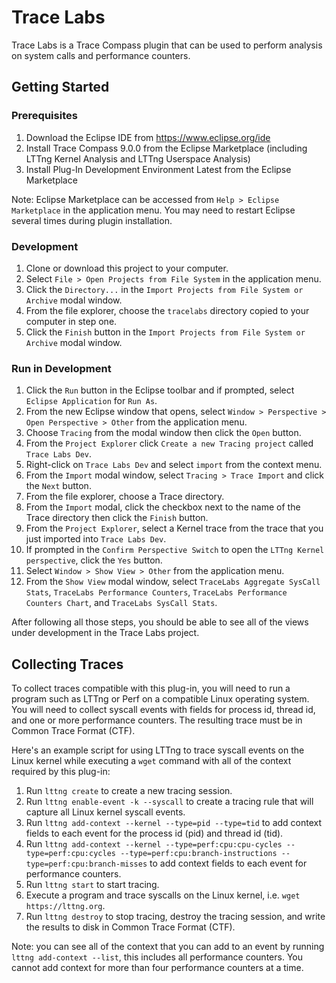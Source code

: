 # Trace Labs

Trace Labs is a Trace Compass plugin that can be used to perform analysis on system calls and performance counters.

## Getting Started

### Prerequisites

1. Download the Eclipse IDE from https://www.eclipse.org/ide
2. Install Trace Compass 9.0.0 from the Eclipse Marketplace (including LTTng Kernel Analysis and LTTng Userspace Analysis)
3. Install Plug-In Development Environment Latest from the Eclipse Marketplace

Note: Eclipse Marketplace can be accessed from `Help > Eclipse Marketplace` in the application menu. You may need to restart Eclipse several times during plugin installation.

### Development

1. Clone or download this project to your computer.
2. Select `File > Open Projects from File System` in the application menu.
3. Click the `Directory...` in the `Import Projects from File System or Archive` modal window.
4. From the file explorer, choose the `tracelabs` directory copied to your computer in step one.
5. Click the `Finish` button in the `Import Projects from File System or Archive` modal window.

### Run in Development

1. Click the `Run` button in the Eclipse toolbar and if prompted, select `Eclipse Application` for `Run As`.
2. From the new Eclipse window that opens, select `Window > Perspective > Open Perspective > Other` from the application menu.
3. Choose `Tracing` from the modal window then click the `Open` button.
4. From the `Project Explorer` click `Create a new Tracing project` called `Trace Labs Dev`.
5. Right-click on `Trace Labs Dev` and select `import` from the context menu.
6. From the `Import` modal window, select `Tracing > Trace Import` and click the `Next` button.
7. From the file explorer, choose a Trace directory.
8. From the `Import` modal, click the checkbox next to the name of the Trace directory then click the `Finish` button.
9. From the `Project Explorer`, select a Kernel trace from the trace that you just imported into `Trace Labs Dev`.
10. If prompted in the `Confirm Perspective Switch` to open the `LTTng Kernel perspective`, click the `Yes` button.
11. Select `Window > Show View > Other` from the application menu.
12. From the `Show View` modal window, select `TraceLabs Aggregate SysCall Stats`, `TraceLabs Performance Counters`, `TraceLabs Performance Counters Chart`, and `TraceLabs SysCall Stats`.

After following all those steps, you should be able to see all of the views under development in the Trace Labs project.


## Collecting Traces

To collect traces compatible with this plug-in, you will need to run a program such as LTTng or Perf on a compatible Linux operating system. You will need to collect syscall events with fields for process id, thread id, and one or more performance counters. The resulting trace must be in Common Trace Format (CTF).

Here's an example script for using LTTng to trace syscall events on the Linux kernel while executing a `wget` command with all of the context required by this plug-in:

1. Run `lttng create` to create a new tracing session.
2. Run `lttng enable-event -k --syscall` to create a tracing rule that will capture all Linux kernel syscall events.
3. Run `lttng add-context --kernel --type=pid --type=tid` to add context fields to each event for the process id (pid) and thread id (tid).
4. Run `lttng add-context --kernel --type=perf:cpu:cpu-cycles --type=perf:cpu:cycles --type=perf:cpu:branch-instructions --type=perf:cpu:branch-misses` to add context fields to each event for performance counters.
5. Run `lttng start` to start tracing.
6. Execute a program and trace syscalls on the Linux kernel, i.e. `wget https://lttng.org`.
7. Run `lttng destroy` to stop tracing, destroy the tracing session, and write the results to disk in Common Trace Format (CTF).

Note: you can see all of the context that you can add to an event by running `lttng add-context --list`, this includes all performance counters. You cannot add context for more than four performance counters at a time.